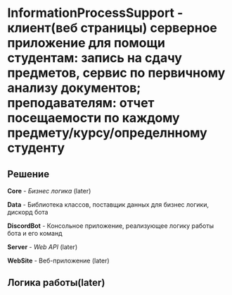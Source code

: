 # InformationProcessSupport - клиент(веб страницы) серверное приложение для помощи студентам: запись на сдачу предметов, сервис по первичному анализу документов; преподавателям: отчет посещаемости по каждому предмету/курсу/определнному студенту
## Решение
**Core** - *Бизнес логика* (later)

**Data** - Библиотека классов, поставщик данных для бизнес логики, дискорд бота

**DiscordBot** - Консольное приложение, реализующее логику работы бота и его команд

**Server** - *Web API* (later)

**WebSite** - Веб-приложение (later)

## Логика работы(later)
